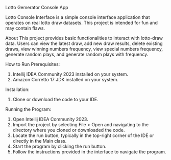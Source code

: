 Lotto Gemerator Console App

Lotto Console Interface is a simple console interface application that operates on real lotto draw datasets. This project is intended for fun and may contain flaws.

About
This project provides basic functionalities to interact with lotto-draw data. Users can view the latest draw, add new draw results, delete existing draws, view winning numbers frequency, view special numbers frequency, generate random plays, and generate random plays with frequency.

How to Run
Prerequisites:

  1. Intellij IDEA Community 2023 installed on your system.
  2. Amazon Corretto 17 JDK installed on your system.
    
Installation:
  1. Clone or download the code to your IDE.
    
Running the Program:
  1. Open Intellij IDEA Community 2023.
  2. Import the project by selecting File > Open and navigating to the directory where you cloned or downloaded the code.
  3. Locate the run button, typically in the top-right corner of the IDE or directly in the Main class.
  4. Start the program by clicking the run button.
  5. Follow the instructions provided in the interface to navigate the program.
